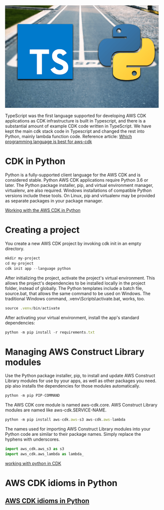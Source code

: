 
![](typescript-python.png)

TypeScript was the first language supported for developing AWS CDK applications as CDK infrastructure is built in Typescript, and there is a substantial amount of example CDK code written in TypeScript. We have kept the main cdk stack code in Typescript and changed the rest into Python, mainly lambda function code.
Reference article:
[Which programming language is best for aws-cdk ](https://awsmaniac.com/which-programming-language-is-the-best-for-aws-cdk/)

# CDK in Python

Python is a fully-supported client language for the AWS CDK and is considered stable. Python AWS CDK applications require Python 3.6 or later. The Python package installer, pip, and virtual environment manager, virtualenv, are also required. Windows installations of compatible Python versions include these tools. On Linux, pip and virtualenv may be provided as separate packages in your package manager.

[Working with the AWS CDK in Python](https://docs.aws.amazon.com/cdk/latest/guide/work-with-cdk-python.html)

 # Creating a project
You create a new AWS CDK project by invoking cdk init in an empty directory.

```javascript
mkdir my-project
cd my-project
cdk init app --language python

```
After initializing the project, activate the project's virtual environment. This allows the project's dependencies to be installed locally in the project folder, instead of globally.
The Python templates include a batch file, source.bat, that allows the same command to be used on Windows. The traditional Windows command, .venv\Scripts\activate.bat, works, too.

```javascript
source .venv/bin/activate
```
After activating your virtual environment, install the app's standard dependencies:

```javascript
python -m pip install -r requirements.txt
```
# Managing AWS Construct Library modules

Use the Python package installer, pip, to install and update AWS Construct Library modules for use by your apps, as well as other packages you need. pip also installs the dependencies for those modules automatically. 

```javascript
python -m pip PIP-COMMAND
```
The AWS CDK core module is named aws-cdk.core. AWS Construct Library modules are named like aws-cdk.SERVICE-NAME. 

```javascript
python -m pip install aws-cdk.aws-s3 aws-cdk.aws-lambda
```
The names used for importing AWS Construct Library modules into your Python code are similar to their package names. Simply replace the hyphens with underscores.
```python
import aws_cdk.aws_s3 as s3
import aws_cdk.aws_lambda as lambda_
```
[working with python in CDK](https://docs.aws.amazon.com/cdk/latest/guide/work-with-cdk-python.html)

# AWS CDK idioms in Python
## [AWS CDK idioms in Python](https://docs.aws.amazon.com/cdk/latest/guide/work-with-cdk-python.html)

